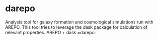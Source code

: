 # darepo
Analysis tool for galaxy formation and cosmological simulations run with AREPO. This tool tries to leverage the dask package for calculation of relevant properties. AREPO + dask =darepo.
